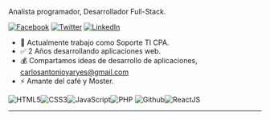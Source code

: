 Analista programador, Desarrollador Full-Stack.

[![Facebook](https://img.shields.io/badge/facebook-%231877F2.svg?&style=for-the-badge&logo=facebook&logoColor=white)](https://facebook.com/carlosantonioyaryes) [![Twitter](https://img.shields.io/badge/twitter-%231DA1F2.svg?&style=for-the-badge&logo=twitter&logoColor=white)](https://twitter.com/CarlosCYaryes) [![LinkedIn](https://img.shields.io/badge/linkedin-%230077B5.svg?&style=for-the-badge&logo=linkedin&logoColor=white)](https://linkedin.com/in/carlos-antonio-1b51121bb) 

- :muscle: Actualmente trabajo como Soporte TI CPA.
- :white_check_mark: 2 Años desarrollando aplicaciones web.
- :moneybag: Compartamos ideas de desarrollo de aplicaciones, carlosantonioyaryes@gmail.com
- :zap:  Amante del café y Moster.

![HTML5](https://img.icons8.com/color/30/html-5.png)![CSS3](https://img.icons8.com/color/30/css3.png)![JavaScript](https://img.icons8.com/color/30/javascript.png)![PHP](https://img.icons8.com/color/30/php.png) ![Github](https://img.icons8.com/material-outlined/30/github.png)![ReactJS](https://img.icons8.com/color/30/react-native.png)

---





